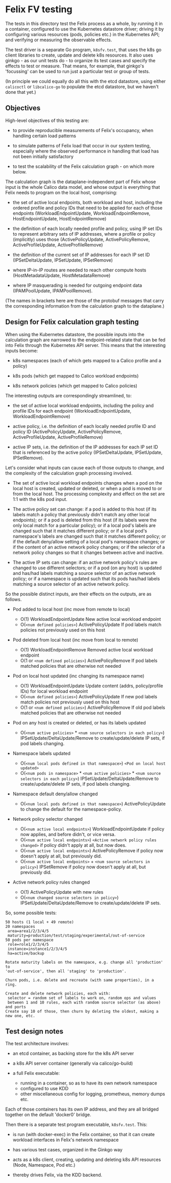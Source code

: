 
# Felix FV testing

The tests in this directory test the Felix process as a whole, by running it in
a container, configured to use the Kubernetes datastore driver; driving it by
configuring various resources (pods, policies etc.) in the Kubernetes API; and
verifying or measuring the observable effects.

The test driver is a separate Go program, `k8sfv.test`, that uses the k8s go
client libraries to create, update and delete k8s resources.  It also uses
ginkgo - as our unit tests do - to organize its test cases and specify the
effects to test or measure.  That means, for example, that ginkgo's 'focussing'
can be used to run just a particular test or group of tests.

(In principle we could equally do all this with the etcd datastore, using
either `calicoctl` or `libcalico-go` to populate the etcd datastore, but we
haven't done that yet.)

## Objectives

High-level objectives of this testing are:

- to provide reproducible measurements of Felix's occupancy, when handling
  certain load patterns

- to simulate patterns of Felix load that occur in our system testing,
  especially where the observed performance in handling that load has not been
  initially satisfactory

- to test the scalability of the Felix calculation graph - on which more below.

The calculation graph is the dataplane-independent part of Felix whose input is
the whole Calico data model, and whose output is everything that Felix needs to
program on the local host, comprising:

- the set of active local endpoints, both workload and host, including the
  ordered profile and policy IDs that need to be applied for each of those
  endpoints (WorkloadEndpointUpdate, WorkloadEndpointRemove,
  HostEndpointUpdate, HostEndpointRemove)

- the definition of each locally needed profile and policy, using IP set IDs to
  represent arbitrary sets of IP addresses, where a profile or policy
  (implicitly) uses those (ActivePolicyUpdate, ActivePolicyRemove,
  ActiveProfileUpdate, ActiveProfileRemove)

- the definition of the current set of IP addresses for each IP set ID
  (IPSetDeltaUpdate, IPSetUpdate, IPSetRemove)

- where IP-in-IP routes are needed to reach other compute hosts
  (HostMetadataUpdate, HostMetadataRemove)

- where IP masquerading is needed for outgoing endpoint data (IPAMPoolUpdate,
  IPAMPoolRemove).

(The names in brackets here are those of the protobuf messages that carry the
corresponding information from the calculation graph to the dataplane.)

## Design for Felix calculation graph testing

When using the Kubernetes datastore, the possible inputs into the calculation
graph are narrowed to the endpoint-related state that can be fed into Felix
through the Kubernetes API server.  This means that the interesting inputs
become:

- k8s namespaces (each of which gets mapped to a Calico profile and a policy)

- k8s pods (which get mapped to Calico workload endpoints)

- k8s network policies (which get mapped to Calico policies)

The interesting outputs are correspondingly streamlined, to:

- the set of active local workload endpoints, including the policy and profile
  IDs for each endpoint (WorkloadEndpointUpdate, WorkloadEndpointRemove)

- active policy, i.e. the definition of each locally needed profile ID and
  policy ID (ActivePolicyUpdate, ActivePolicyRemove, ActiveProfileUpdate,
  ActiveProfileRemove)

- active IP sets, i.e. the definition of the IP addresses for each IP set ID
  that is referenced by the active policy (IPSetDeltaUpdate, IPSetUpdate,
  IPSetRemove).

Let's consider what inputs can cause each of those outputs to change, and the
complexity of the calculation graph processing involved.

- The set of active local workload endpoints changes when a pod on the local
  host is created, updated or deleted, or when a pod is moved to or from the
  local host.  The processing complexity and effect on the set are 1:1 with the
  k8s pod input.

- The active policy set can change: if a pod is added to this host (if its
  labels match a policy that previously didn't match any other local
  endpoints); or if a pod is deleted from this host (if its labels were the
  only local match for a particular policy); or if a local pod's labels are
  changed such that it matches different policy; or if a local pod's
  namespace's labels are changed such that it matches different policy; or if
  the default deny/allow setting of a local pod's namespace changes; or if the
  content of an active network policy changes; or if the selector of a network
  policy changes so that it changes between active and inactive.

- The active IP sets can change: if an active network policy's rules are
  changed to use different selectors; or if a pod (on any host) is updated and
  has/had labels matching a source selector of an active network policy; or if
  a namespace is updated such that its pods has/had labels matching a source
  selector of an active network policy.

So the possible distinct inputs, are their effects on the outputs, are as
follows.

- Pod added to local host (inc move from remote to local)
  - O(1) WorkloadEndpointUpdate New active local workload endpoint
  - O(`<num defined policies>`) ActivePolicyUpdate If pod labels match policies
    not previously used on this host

- Pod deleted from local host (inc move from local to remote)
  - O(1) WorkloadEndpointRemove Removed active local workload endpoint
  - O(1 or `<num defined policies>`) ActivePolicyRemove If pod labels matched
    policies that are otherwise not needed

- Pod on local host updated (inc changing its namespace name)
  - O(1) WorkloadEndpointUpdate Update content (addrs, policy/profile IDs) for
    local workload endpoint
  - O(`<num defined policies>`) ActivePolicyUpdate If new pod labels match
    policies not previously used on this host
  - O(1 or `<num defined policies>`) ActivePolicyRemove If old pod labels
    matched policies that are otherwise not needed

- Pod on any host is created or deleted, or has its labels updated
  - O(`<num active policies>` * `<num source selectors in each policy>`)
    IPSetUpdate/DeltaUpdate/Remove to create/update/delete IP sets, if pod
    labels changing.

- Namespace labels updated
  - O(`<num local pods defined in that namespace>`) `<Pod on local host
    updated>`
  - O(`<num pods in namespace>` * `<num active policies>` * `<num source
    selectors in each policy>`) IPSetUpdate/DeltaUpdate/Remove to
    create/update/delete IP sets, if pod labels changing.

- Namespace default deny/allow changed
  - O(`<num local pods defined in that namespace>`) ActivePolicyUpdate to
    change the default for the namespace-policy.

- Network policy selector changed
  - O(`<num active local endpoints>`) WorkloadEndpointUpdate if policy now
    applies, and before didn't, or vice versa.
  - O(`<num active local endpoints>`) `<Active network policy rules changed>`
    if policy didn't apply at all, but now does.
  - O(`<num active local endpoints>`) ActivePolicyRemove if policy now doesn't
    apply at all, but previously did.
  - O(`<num active local endpoints>` + `<num source selectors in policy>`)
    IPSetRemove if policy now doesn't apply at all, but previously did.

- Active network policy rules changed
  - O(1) ActivePolicyUpdate with new rules
  - O(`<num changed source selectors in policy>`)
    IPSetUpdate/DeltaUpdate/Remove to create/update/delete IP sets.

So, some possible tests:

	50 hosts (1 local + 49 remote)
	20 namespaces
	 area=area1/2/3/4/5
	 maturity=production/test/staging/experimental/out-of-service
	50 pods per namespace
	 role=role1/2/3/4/5
	 instance=instance1/2/3/4/5
	 ha=active/backup

    Rotate maturity labels on the namespace, e.g. change all 'production' to
    'out-of-service', then all 'staging' to 'production'.

    Churn pods, i.e. delete and recreate (with same properties), in a ring.

	Create and delete network policies, each with:
	 selector = random set of labels to work on, random ops and values
	 between 1 and 10 rules, each with random source selector (as above) and ports
	Create say 10 of those, then churn by deleting the oldest, making a new one, etc.

## Test design notes

The test architecture involves:

- an etcd container, as backing store for the k8s API server

- a k8s API server container (generally via calico/go-build)

- a full Felix executable:
  - running in a container, so as to have its own network namespace
  - configured to use KDD
  - other miscellaneous config for logging, prometheus, memory dumps etc.

Each of those containers has its own IP address, and they are all bridged
together on the default 'docker0' bridge.

Then there is a separate test program executable, `k8sfv.test`.  This:

- is run (with docker-exec) in the Felix container, so that it can create
  workload interfaces in Felix's network namespace

- has various test cases, organized in the Ginkgo way

- acts as a k8s client, creating, updating and deleting k8s API resources
  (Node, Namespace, Pod etc.)

- thereby drives Felix, via the KDD backend.
